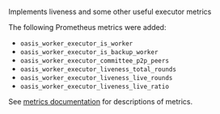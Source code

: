 Implements liveness and some other useful executor metrics

The following Prometheus metrics were added:

- `oasis_worker_executor_is_worker`
- `oasis_worker_executor_is_backup_worker`
- `oasis_worker_executor_committee_p2p_peers`
- `oasis_worker_executor_liveness_total_rounds`
- `oasis_worker_executor_liveness_live_rounds`
- `oasis_worker_executor_liveness_live_ratio`

See [metrics documentation] for descriptions of metrics.

[metrics documentation]: https://docs.oasis.dev/oasis-core/oasis-node/metrics
